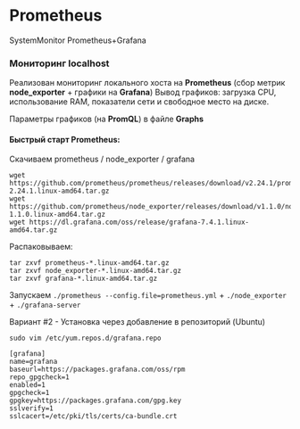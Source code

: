 # Prometheus
SystemMonitor Prometheus+Grafana

### Мониторинг localhost 

Реализован мониторинг локального хоста на **Prometheus** (сбор метрик **node_exporter** + графики на **Grafana**)
Вывод графиков: загрузка CPU, использование RAM, показатели сети и свободное место на диске. 

Параметры графиков (на **PromQL**) в файле **Graphs**



#### Быстрый старт Prometheus: 

Скачиваем prometheus / node_exporter / grafana
```
wget https://github.com/prometheus/prometheus/releases/download/v2.24.1/prometheus-2.24.1.linux-amd64.tar.gz
wget https://github.com/prometheus/node_exporter/releases/download/v1.1.0/node_exporter-1.1.0.linux-amd64.tar.gz
wget https://dl.grafana.com/oss/release/grafana-7.4.1.linux-amd64.tar.gz
```
Распаковываем: 
```
tar zxvf prometheus-*.linux-amd64.tar.gz 
tar zxvf node_exporter-*.linux-amd64.tar.gz 
tar zxvf grafana-*.linux-amd64.tar.gz
```
Запускаем `./prometheus --config.file=prometheus.yml` + `./node_exporter` + `./grafana-server`

Вариант #2 - Установка через добавление в репозиторий (Ubuntu)
```
sudo vim /etc/yum.repos.d/grafana.repo

[grafana]
name=grafana
baseurl=https://packages.grafana.com/oss/rpm
repo_gpgcheck=1
enabled=1
gpgcheck=1
gpgkey=https://packages.grafana.com/gpg.key
sslverify=1
sslcacert=/etc/pki/tls/certs/ca-bundle.crt
```
